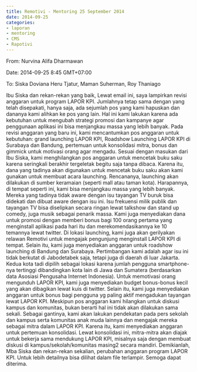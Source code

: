 ```yaml
---
title: Remotivi - Mentoring 25 September 2014
date: 2014-09-25
categories:
- laporan
- mentoring
- CMS
- Rapotivi
---
```


From: Nurvina Alifa Dharmawan 

Date: 2014-09-25 8:45 GMT+07:00 

To: Siska Doviana Heru Tjatur, Maman Suherman, Roy Thaniago 

Ibu Siska dan rekan-rekan yang baik, 
Lewat email ini, saya lampirkan revisi anggaran untuk program LAPOR KPI. Jumlahnya tetap sama dengan yang telah disepakati, hanya saja, ada sejumlah pos yang kami hapuskan dan dananya kami alihkan ke pos yang lain. Hal ini kami lakukan karena ada kebutuhan untuk mengubah strategi promosi dan kampanye agar penggunaan aplikasi ini bisa menjangkau massa yang lebih banyak. Pada revisi anggaran yang baru ini, kami mencantumkan pos anggaran untuk kebutuhan: grand launching LAPOR KPI, Roadshow Launching LAPOR KPI di Surabaya dan Bandung, pertemuan untuk konsolidasi mitra, bonus dan gimmick untuk motivasi orang agar mengadu. Sesuai dengan masukan dari Ibu Siska, kami menghilangkan pos anggaran untuk mencetak buku saku karena seringkali berakhir tergeletak begitu saja tanpa dibaca. Karena itu, dana yang tadinya akan digunakan untuk mencetak buku saku akan kami gunakan untuk membuat acara launching. Rencananya, launching akan dilakukan di sumber keramaian (seperti mall atau taman kota). Harapannya, di tempat seperti ini, kami bisa menjangkau massa yang lebih banyak. Mereka yang tadinya tidak aware dengan isu tayangan TV buruk bisa didekati dan dibuat aware dengan isu ini. Isu frekuensi milik publik dan tayangan TV bisa diselipkan secara ringan lewat talkshow dan stand up comedy, juga musik sebagai penarik massa. Kami juga menyediakan dana untuk promosi dengan memberi bonus bagi 100 orang pertama yang menginstall aplikasi pada hari itu dan merekomendasikannya ke 10 temannya lewat twitter. Di lokasi launching, kami juga akan gerilyakan relawan Remotivi untuk mengajak pengunjung menginstall LAPOR KPI di tempat. Selain itu, kami juga menyediakan anggaran untuk roadshow launching di Bandung dan Surabaya. Pertimbangan kami adalah agar isu ini tidak berkutat di Jabodetabek saja, tetapi juga di daerah di luar Jakarta. Kedua kota tadi dipilih sebagai lokasi karena jumlah pengguna smartphone-nya tertinggi dibandingkan kota lain di Jawa dan Sumatera (berdasarkan data Asosiasi Pengusaha Internet Indonesia). Untuk memotivasi orang mengunduh LAPOR KPI, kami juga menyediakan budget bonus-bonus kecil yang akan dibagikan lewat kuis di twitter. Selain itu, kami juga menyediakan anggaran untuk bonus bagi pengguna yg paling aktif mengadukan tayangan lewat LAPOR KPI. Meskipun pos anggaran kami hilangkan untuk diskusi kampus dan komunitas, bukan berarti hal ini tidak akan dilakukan sama sekali. Sebagai gantinya, kami akan lakukan pendekatan pada pers sekolah dan kampus serta komunitas anak muda lainnya dan mengajak mereka sebagai mitra dalam LAPOR KPI. Karena itu, kami menyediakan anggaran untuk pertemuan konsolidasi. Lewat konsolidasi ini, mitra-mitra akan diajak untuk bekerja sama mendukung LAPOR KPI, misalnya saja dengan membuat diskusi di kampus/sekolah/komunitas masing2 secara mandiri. Demikianlah, Mba Siska dan rekan-rekan sekalian, perubahan anggaran program LAPOR KPI. Untuk lebih detailnya bisa dilihat dalam file terlampir. Semoga dapat diterima.
